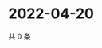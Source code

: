 # 2022-04-20

共 0 条

<!-- BEGIN WEIBO -->
<!-- 最后更新时间 Wed Apr 20 2022 17:13:16 GMT+0800 (China Standard Time) -->

<!-- END WEIBO -->
